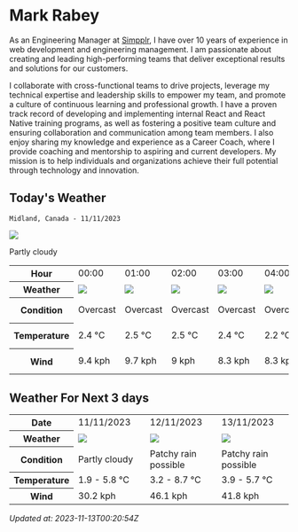 # Mark Rabey

As an Engineering Manager at [Simpplr](https://github.com/Simpplr), I have over 10 years of experience in web development and engineering management. I am passionate about creating and leading high-performing teams that deliver exceptional results and solutions for our customers.

I collaborate with cross-functional teams to drive projects, leverage my technical expertise and leadership skills to empower my team, and promote a culture of continuous learning and professional growth. I have a proven track record of developing and implementing internal React and React Native training programs, as well as fostering a positive team culture and ensuring collaboration and communication among team members. I also enjoy sharing my knowledge and experience as a Career Coach, where I provide coaching and mentorship to aspiring and current developers. My mission is to help individuals and organizations achieve their full potential through technology and innovation.

## Today's Weather
<div algin="center">


`Midland, Canada - 11/11/2023`

<img src="https://cdn.weatherapi.com/weather/64x64/day/116.png"/>

Partly cloudy

</div>


<table>
    <tr>
        <th>Hour</th>
        <td>00:00</td><td>01:00</td><td>02:00</td><td>03:00</td><td>04:00</td><td>05:00</td><td>06:00</td><td>07:00</td><td>08:00</td><td>09:00</td><td>10:00</td><td>11:00</td><td>12:00</td><td>13:00</td><td>14:00</td><td>15:00</td><td>16:00</td><td>17:00</td><td>18:00</td><td>19:00</td><td>20:00</td><td>21:00</td><td>22:00</td><td>23:00</td>
    </tr>
    <tr>
        <th>Weather</th>
        <td><img src="https://cdn.weatherapi.com/weather/64x64/night/122.png"></img></td><td><img src="https://cdn.weatherapi.com/weather/64x64/night/122.png"></img></td><td><img src="https://cdn.weatherapi.com/weather/64x64/night/122.png"></img></td><td><img src="https://cdn.weatherapi.com/weather/64x64/night/122.png"></img></td><td><img src="https://cdn.weatherapi.com/weather/64x64/night/122.png"></img></td><td><img src="https://cdn.weatherapi.com/weather/64x64/night/116.png"></img></td><td><img src="https://cdn.weatherapi.com/weather/64x64/night/116.png"></img></td><td><img src="https://cdn.weatherapi.com/weather/64x64/night/113.png"></img></td><td><img src="https://cdn.weatherapi.com/weather/64x64/day/113.png"></img></td><td><img src="https://cdn.weatherapi.com/weather/64x64/day/113.png"></img></td><td><img src="https://cdn.weatherapi.com/weather/64x64/day/116.png"></img></td><td><img src="https://cdn.weatherapi.com/weather/64x64/day/113.png"></img></td><td><img src="https://cdn.weatherapi.com/weather/64x64/day/113.png"></img></td><td><img src="https://cdn.weatherapi.com/weather/64x64/day/113.png"></img></td><td><img src="https://cdn.weatherapi.com/weather/64x64/day/113.png"></img></td><td><img src="https://cdn.weatherapi.com/weather/64x64/day/113.png"></img></td><td><img src="https://cdn.weatherapi.com/weather/64x64/day/113.png"></img></td><td><img src="https://cdn.weatherapi.com/weather/64x64/night/113.png"></img></td><td><img src="https://cdn.weatherapi.com/weather/64x64/night/113.png"></img></td><td><img src="https://cdn.weatherapi.com/weather/64x64/night/113.png"></img></td><td><img src="https://cdn.weatherapi.com/weather/64x64/night/116.png"></img></td><td><img src="https://cdn.weatherapi.com/weather/64x64/night/119.png"></img></td><td><img src="https://cdn.weatherapi.com/weather/64x64/night/119.png"></img></td><td><img src="https://cdn.weatherapi.com/weather/64x64/night/119.png"></img></td>
    </tr>
    <tr>
        <th>Condition</th>
        <td width="200px">Overcast</td><td width="200px">Overcast</td><td width="200px">Overcast</td><td width="200px">Overcast</td><td width="200px">Overcast</td><td width="200px">Partly cloudy</td><td width="200px">Partly cloudy</td><td width="200px">Clear</td><td width="200px">Sunny</td><td width="200px">Sunny</td><td width="200px">Partly cloudy</td><td width="200px">Sunny</td><td width="200px">Sunny</td><td width="200px">Sunny</td><td width="200px">Sunny</td><td width="200px">Sunny</td><td width="200px">Sunny</td><td width="200px">Clear</td><td width="200px">Clear</td><td width="200px">Clear</td><td width="200px">Partly cloudy</td><td width="200px">Cloudy</td><td width="200px">Cloudy</td><td width="200px">Cloudy</td>
    </tr>
    <tr>
        <th>Temperature</th>
        <td>2.4 °C</td><td>2.5 °C</td><td>2.5 °C</td><td>2.4 °C</td><td>2.2 °C</td><td>0.3 °C</td><td>0.5 °C</td><td>0.7 °C</td><td>0.7 °C</td><td>0.9 °C</td><td>1.5 °C</td><td>2 °C</td><td>3.3 °C</td><td>3.3 °C</td><td>4.2 °C</td><td>5.1 °C</td><td>5.1 °C</td><td>6.2 °C</td><td>6.4 °C</td><td>4.8 °C</td><td>4.1 °C</td><td>3.8 °C</td><td>3.5 °C</td><td>3.2 °C</td>
    </tr>
    <tr>
        <th>Wind</th>
        <td>9.4 kph</td><td>9.7 kph</td><td>9 kph</td><td>8.3 kph</td><td>8.3 kph</td><td>7.9 kph</td><td>6.8 kph</td><td>9.4 kph</td><td>10.4 kph</td><td>10.1 kph</td><td>10.4 kph</td><td>11.9 kph</td><td>12.2 kph</td><td>12.2 kph</td><td>10.4 kph</td><td>9.7 kph</td><td>13.3 kph</td><td>13.7 kph</td><td>16.9 kph</td><td>18.4 kph</td><td>21.6 kph</td><td>24.8 kph</td><td>26.6 kph</td><td>27.7 kph</td>
    </tr>
</table>


## Weather For Next 3 days


<table>
    <tr>
        <th>Date</th>
        <td>11/11/2023</td><td>12/11/2023</td><td>13/11/2023</td>
    </tr>
    <tr>
        <th>Weather</th>
        <td><img src="https://cdn.weatherapi.com/weather/64x64/day/116.png"/></td><td><img src="https://cdn.weatherapi.com/weather/64x64/day/176.png"/></td><td><img src="https://cdn.weatherapi.com/weather/64x64/day/176.png"/></td>
    </tr>
    <tr>
        <th>Condition</th>
        <td width="200px">Partly cloudy</td><td width="200px">Patchy rain possible</td><td width="200px">Patchy rain possible</td>
    </tr>
    <tr>
        <th>Temperature</th>
        <td>1.9 -  5.8 °C</td><td>3.2 -  8.7 °C</td><td>3.9 -  5.7 °C</td>
    </tr>
    <tr>
        <th>Wind</th>
        <td>30.2 kph</td><td>46.1 kph</td><td>41.8 kph</td>
    </tr>
</table>


*Updated at: 2023-11-13T00:20:54Z*
